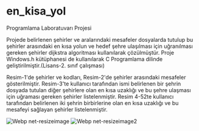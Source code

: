 # en_kisa_yol
Programlama Laboratuvarı Projesi

Projede belirlenen şehirler ve aralarındaki mesafeler dosyalarda tutulup bu şehirler arasındaki en kısa yolun ve hedef şehre ulaşılması için uğranılması gereken şehirler dijkstra algoritması kullanılarak çözülmüştür. Proje Windows.h kütüphanesi de kullanılarak C Programlama dilinde geliştirilmiştir.(Lisans-2. sınıf çalışması)

Resim-1'de şehirler ve kodları, Resim-2'de şehirler arasındaki mesafeler gösterilmiştir. Resim-3'te kullanıcı tarafından ismi belirlenen bir şehrin dosyada tutulan diğer şehirlere olan en kısa uzaklığı ve bu şehre ulaşması için uğraması gereken şehirler listelenmiştir. Resim 4-52te kullanıcı tarafından belirlenen iki şehrin birbirlerine olan en kısa uzaklığı ve bu mesafeyi sağlayan şehirler listelenmiştir.


![Webp net-resizeimage](https://user-images.githubusercontent.com/29898038/54072231-1615f000-4289-11e9-903d-32521a7086ce.jpg)
![Webp net-resizeimage2](https://user-images.githubusercontent.com/29898038/54072233-18784a00-4289-11e9-92af-69cc041653a5.jpg)
